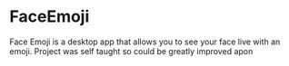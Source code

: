 # FaceEmoji
Face Emoji is a desktop app that allows you to see your face live with an emoji. Project was self taught so could be greatly improved apon 
